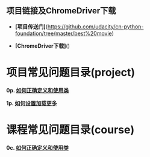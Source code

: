 ## 项目链接及ChromeDriver下载

- **[项目传送门]**(https://github.com/udacity/cn-python-foundation/tree/master/best%20movie)

- **[ChromeDriver下载]**()


# 项目常见问题目录(project)

**0p. [如何正确定义和使用类](https://github.com/DaemonFG/IntrotoPython-Think-Tank/blob/master/P2/0p%E5%A6%82%E4%BD%95%E6%AD%A3%E7%A1%AE%E5%AE%9A%E4%B9%89%E5%92%8C%E4%BD%BF%E7%94%A8%E7%B1%BB.md)**

**1p. [如何设置加载更多]()**

# 课程常见问题目录(course)

**0c. [如何正确定义和使用类]()**
